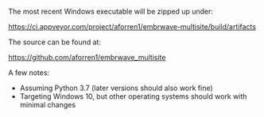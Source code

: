 
The most recent Windows executable will be zipped up under:

https://ci.appveyor.com/project/aforren1/embrwave-multisite/build/artifacts

The source can be found at:

https://github.com/aforren1/embrwave_multisite

A few notes:
 - Assuming Python 3.7 (later versions should also work fine)
 - Targeting Windows 10, but other operating systems should work with minimal changes
